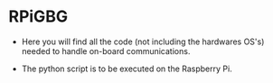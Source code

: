 # RPiGBG

- Here you will find all the code (not including the hardwares OS's) needed to handle on-board communications.

- The python script is to be executed on the Raspberry Pi.
